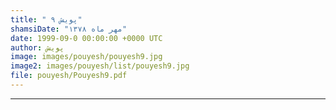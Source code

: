 ```yaml
---
title: " پویش ۹"
shamsiDate: "مهر ماه ۱۳۷۸"
date: 1999-09-0 00:00:00 +0000 UTC
author: پویش
image: images/pouyesh/pouyesh9.jpg
image2: images/pouyesh/list/pouyesh9.jpg
file: pouyesh/Pouyesh9.pdf
---
```


----
